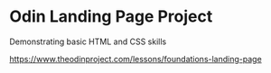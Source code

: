 # Odin Landing Page Project
Demonstrating basic HTML and CSS skills

https://www.theodinproject.com/lessons/foundations-landing-page